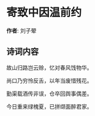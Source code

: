 # 寄致中因温前约

**作者**: 刘子翚

## 诗词内容

故山归路岂云赊，忆对春风饯物华。

尚口乃穷怜反舌，以年当废惜残花。

勤渠载酒传非误，仓卒回舆事偶差。

今日重来绿槐夏，已拼缬面醉君家。

